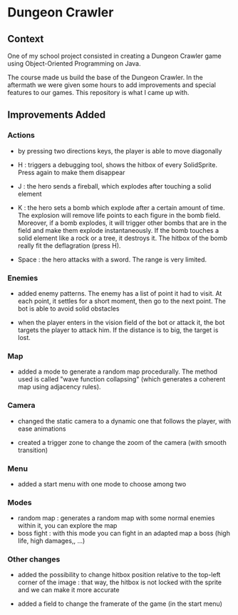 # Dungeon Crawler

## Context
One of my school project consisted in creating a Dungeon Crawler game using Object-Oriented Programming on Java.

The course made us build the base of the Dungeon Crawler. In the aftermath we were given some hours to add improvements and special features to our games.
This repository is what I came up with.

## Improvements Added

### Actions
- by pressing two directions keys, the player is able to move diagonally

- H : triggers a debugging tool, shows the hitbox of every SolidSprite. Press again to make them disappear

- J : the hero sends a fireball, which explodes after touching a solid element

- K : the hero sets a bomb which explode after a certain amount of time. The explosion will remove life points to each figure in the bomb field. Moreover, if a bomb explodes, it will trigger other bombs that are in the field and make them explode instantaneously. If the bomb touches a solid element like a rock or a tree, it destroys it. The hitbox of the bomb really fit the deflagration (press H).

- Space : the hero attacks with a sword. The range is very limited.

### Enemies

- added enemy patterns. The enemy has a list of point it had to visit. At each point, it settles for a short moment, then go to the next point. The bot is able to avoid solid obstacles

- when the player enters in the vision field of the bot or attack it, the bot targets the player to attack him. If the distance is to big, the target is lost.

### Map

- added a mode to generate a random map procedurally. The method used is called "wave function collapsing" (which generates a coherent map using adjacency rules).


### Camera 

- changed the static camera to a dynamic one that follows the player, with ease animations
  
- created a trigger zone to change the zoom of the camera (with smooth transition)

### Menu

- added a start menu with one mode to choose among two

### Modes

- random map : generates a random map with some normal enemies within it, you can explore the map
- boss fight : with this mode you can fight in an adapted map a boss (high life, high damages,, ...)

### Other changes

- added the possibility to change hitbox position relative to the top-left corner of the image : that way, the hitbox is not locked with the sprite and we can make it more accurate

- added a field to change the framerate of the game (in the start menu)





   

